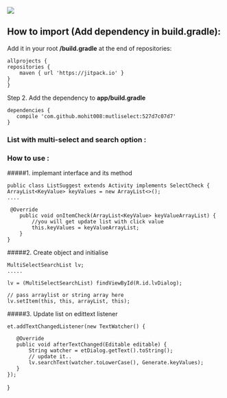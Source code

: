 [![](https://jitpack.io/v/mohit008/mutliselect.svg)](https://jitpack.io/#mohit008/mutliselect)

## How to import (Add dependency in build.gradle):


Add it in your root <b>/build.gradle</b> at the end of repositories:

    allprojects {
	repositories {
	  	maven { url 'https://jitpack.io' }
	}
	}

Step 2. Add the dependency to <b>app/build.gradle</b>

	dependencies {
	   compile 'com.github.mohit008:mutliselect:527d7c07d7'
	}


### List with multi-select and search option :


### How to use :
#####1. implemant interface and its method

    public class ListSuggest extends Activity implements SelectCheck {
    ArrayList<KeyValue> keyValues = new ArrayList<>();
    ....
    
     @Override
        public void onItemCheck(ArrayList<KeyValue> keyValueArrayList) {
            //you will get update list with click value 
            this.keyValues = keyValueArrayList; 
        }
    }
#####2. Create object and initialise

    MultiSelectSearchList lv;
    .....
    
    lv = (MultiSelectSearchList) findViewById(R.id.lvDialog);
    
    // pass arraylist or string array here
    lv.setItem(this, this, arrayList, this);
    
    
#####3. Update list on edittext listener    
        
    et.addTextChangedListener(new TextWatcher() {

       @Override
       public void afterTextChanged(Editable editable) {
           String watcher = etDialog.getText().toString();
           // update it..
           lv.searchText(watcher.toLowerCase(), Generate.keyValues);
       }
    });
  


   
}
